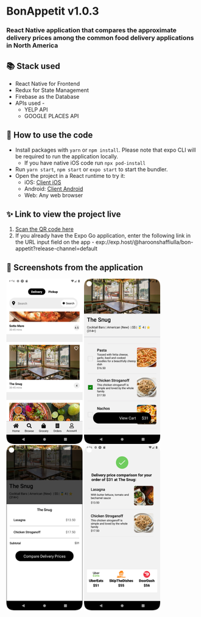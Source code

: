 # BonAppetit v1.0.3

### React Native application that compares the approximate delivery prices among the common food delivery applications in North America

## 📚 Stack used

- React Native for Frontend
- Redux for State Management
- Firebase as the Database
- APIs used -
  - YELP API
  - GOOGLE PLACES API

## 🚀 How to use the code

- Install packages with `yarn` or `npm install`. Please note that expo CLI will be required to run the application locally.
  - If you have native iOS code run `npx pod-install`
- Run `yarn start`, `npm start` or `expo start` to start the bundler.
- Open the project in a React runtime to try it:
  - iOS: [Client iOS](https://itunes.apple.com/app/apple-store/id982107779)
  - Android: [Client Android](https://play.google.com/store/apps/details?id=host.exp.exponent&referrer=blankexample)
  - Web: Any web browser

## ✨ Link to view the project live

1. [Scan the QR code here](https://expo.dev/@haroonshaffiulla/bon-appetit?serviceType=classic&distribution=expo-go)
2. If you already have the Expo Go application, enter the following link in the URL input field on the app -
   exp://exp.host/@haroonshaffiulla/bon-appetit?release-channel=default

## 📸 Screenshots from the application

<img src="assets/bon-appetit-5.png" alt="Screenshot 1 from the app" width="200"/> <img src="assets/bon-appetit-6.png" alt="Screenshot 2 from the app" width="200"/> <img src="assets/bon-appetit-7.png" alt="Screenshot 3 from the app" width="200"/> <img src="assets/bon-appetit-8.png" alt="Screenshot 4 from the app" width="200"/>
